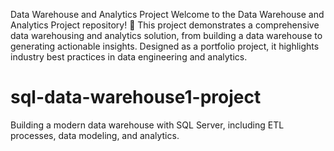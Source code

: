 Data Warehouse and Analytics Project
Welcome to the Data Warehouse and Analytics Project repository! 🚀
This project demonstrates a comprehensive data warehousing and analytics solution, from building a data warehouse to generating actionable insights. Designed as a portfolio project, it highlights industry best practices in data engineering and analytics.
# sql-data-warehouse1-project
Building a modern data warehouse with SQL Server, including ETL processes, data modeling, and analytics.
